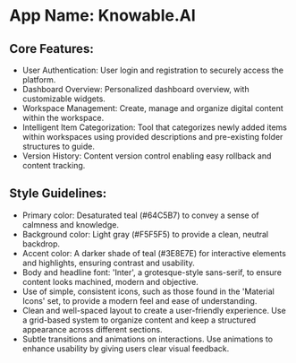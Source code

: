 # **App Name**: Knowable.AI

## Core Features:

- User Authentication: User login and registration to securely access the platform.
- Dashboard Overview: Personalized dashboard overview, with customizable widgets.
- Workspace Management: Create, manage and organize digital content within the workspace.
- Intelligent Item Categorization: Tool that categorizes newly added items within workspaces using provided descriptions and pre-existing folder structures to guide.
- Version History: Content version control enabling easy rollback and content tracking.

## Style Guidelines:

- Primary color: Desaturated teal (#64C5B7) to convey a sense of calmness and knowledge.
- Background color: Light gray (#F5F5F5) to provide a clean, neutral backdrop.
- Accent color: A darker shade of teal (#3E8E7E) for interactive elements and highlights, ensuring contrast and usability.
- Body and headline font: 'Inter', a grotesque-style sans-serif, to ensure content looks machined, modern and objective.
- Use of simple, consistent icons, such as those found in the 'Material Icons' set, to provide a modern feel and ease of understanding.
- Clean and well-spaced layout to create a user-friendly experience. Use a grid-based system to organize content and keep a structured appearance across different sections.
- Subtle transitions and animations on interactions. Use animations to enhance usability by giving users clear visual feedback.